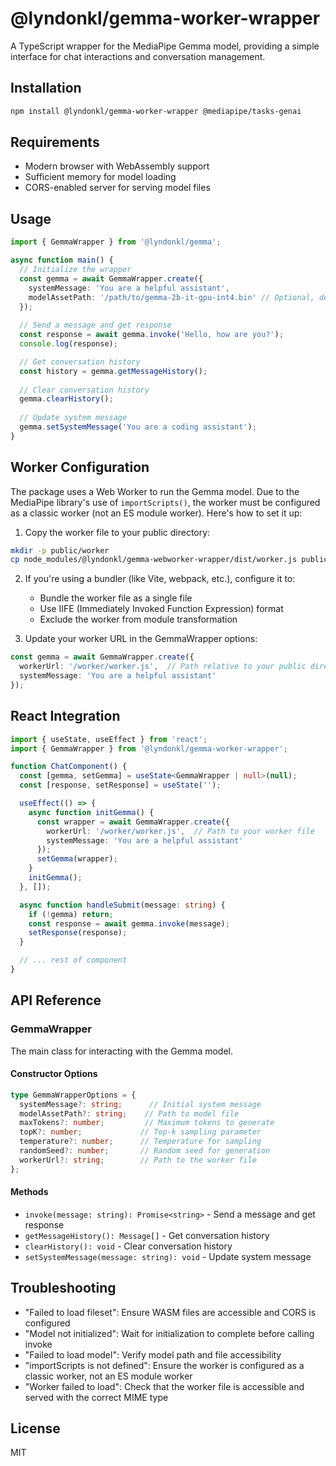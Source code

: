 # @lyndonkl/gemma-worker-wrapper

A TypeScript wrapper for the MediaPipe Gemma model, providing a simple interface for chat interactions and conversation management.

## Installation

```bash
npm install @lyndonkl/gemma-worker-wrapper @mediapipe/tasks-genai
```

## Requirements

- Modern browser with WebAssembly support
- Sufficient memory for model loading
- CORS-enabled server for serving model files

## Usage

```typescript
import { GemmaWrapper } from '@lyndonkl/gemma';

async function main() {
  // Initialize the wrapper
  const gemma = await GemmaWrapper.create({
    systemMessage: 'You are a helpful assistant',
    modelAssetPath: '/path/to/gemma-2b-it-gpu-int4.bin' // Optional, defaults to '/assets/gemma-2b-it-gpu-int4.bin'
  });
  
  // Send a message and get response
  const response = await gemma.invoke('Hello, how are you?');
  console.log(response);

  // Get conversation history
  const history = gemma.getMessageHistory();
  
  // Clear conversation history
  gemma.clearHistory();
  
  // Update system message
  gemma.setSystemMessage('You are a coding assistant');
}
```

## Worker Configuration

The package uses a Web Worker to run the Gemma model. Due to the MediaPipe library's use of `importScripts()`, the worker must be configured as a classic worker (not an ES module worker). Here's how to set it up:

1. Copy the worker file to your public directory:
```bash
mkdir -p public/worker
cp node_modules/@lyndonkl/gemma-webworker-wrapper/dist/worker.js public/worker/
```

2. If you're using a bundler (like Vite, webpack, etc.), configure it to:
   - Bundle the worker file as a single file
   - Use IIFE (Immediately Invoked Function Expression) format
   - Exclude the worker from module transformation

3. Update your worker URL in the GemmaWrapper options:
```typescript
const gemma = await GemmaWrapper.create({
  workerUrl: '/worker/worker.js',  // Path relative to your public directory
  systemMessage: 'You are a helpful assistant'
});
```

## React Integration

```typescript
import { useState, useEffect } from 'react';
import { GemmaWrapper } from '@lyndonkl/gemma-worker-wrapper';

function ChatComponent() {
  const [gemma, setGemma] = useState<GemmaWrapper | null>(null);
  const [response, setResponse] = useState('');

  useEffect(() => {
    async function initGemma() {
      const wrapper = await GemmaWrapper.create({
        workerUrl: '/worker/worker.js',  // Path to your worker file
        systemMessage: 'You are a helpful assistant'
      });
      setGemma(wrapper);
    }
    initGemma();
  }, []);

  async function handleSubmit(message: string) {
    if (!gemma) return;
    const response = await gemma.invoke(message);
    setResponse(response);
  }

  // ... rest of component
}
```

## API Reference

### GemmaWrapper

The main class for interacting with the Gemma model.

#### Constructor Options

```typescript
type GemmaWrapperOptions = {
  systemMessage?: string;      // Initial system message
  modelAssetPath?: string;    // Path to model file
  maxTokens?: number;         // Maximum tokens to generate
  topK?: number;             // Top-k sampling parameter
  temperature?: number;      // Temperature for sampling
  randomSeed?: number;       // Random seed for generation
  workerUrl?: string;        // Path to the worker file
};
```

#### Methods

- `invoke(message: string): Promise<string>` - Send a message and get response
- `getMessageHistory(): Message[]` - Get conversation history
- `clearHistory(): void` - Clear conversation history
- `setSystemMessage(message: string): void` - Update system message

## Troubleshooting

- "Failed to load fileset": Ensure WASM files are accessible and CORS is configured
- "Model not initialized": Wait for initialization to complete before calling invoke
- "Failed to load model": Verify model path and file accessibility
- "importScripts is not defined": Ensure the worker is configured as a classic worker, not an ES module worker
- "Worker failed to load": Check that the worker file is accessible and served with the correct MIME type

## License

MIT 